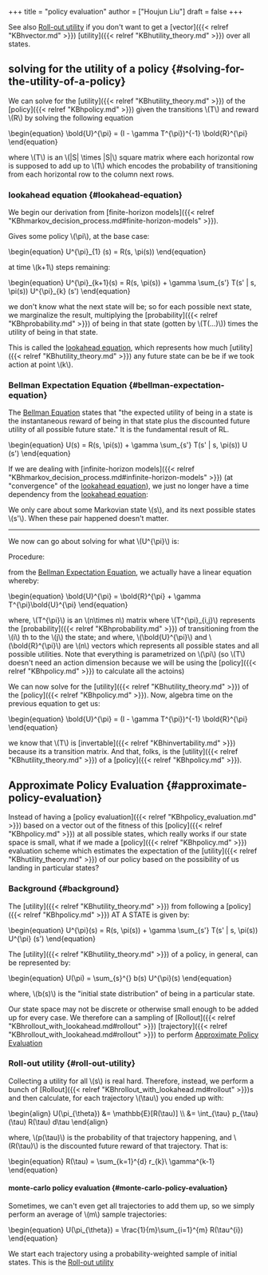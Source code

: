 +++
title = "policy evaluation"
author = ["Houjun Liu"]
draft = false
+++

See also [Roll-out utility](#roll-out-utility) if you don't want to get a [vector]({{< relref "KBhvector.md" >}}) [utility]({{< relref "KBhutility_theory.md" >}}) over all states.


## solving for the utility of a policy {#solving-for-the-utility-of-a-policy}

We can solve for the [utility]({{< relref "KBhutility_theory.md" >}}) of the [policy]({{< relref "KBhpolicy.md" >}}) given the transitions \\(T\\) and reward \\(R\\) by solving the following equation

\begin{equation}
\bold{U}^{\pi} = (I - \gamma T^{\pi})^{-1} \bold{R}^{\pi}
\end{equation}

where \\(T\\) is an \\(|S| \times |S|\\) square matrix where each horizontal row is supposed to add up to \\(1\\) which encodes the probability of transitioning from each horizontal row to the column next rows.


### lookahead equation {#lookahead-equation}

We begin our derivation from [finite-horizon models]({{< relref "KBhmarkov_decision_process.md#finite-horizon-models" >}}).

Gives some policy \\(\pi\\), at the base case:

\begin{equation}
U^{\pi}\_{1} (s) = R(s, \pi(s))
\end{equation}

at time \\(k+1\\) steps remaining:

\begin{equation}
U^{\pi}\_{k+1}(s) = R(s, \pi(s)) + \gamma \sum\_{s'} T(s' | s, \pi(s)) U^{\pi}\_{k} (s')
\end{equation}

we don't know what the next state will be; so for each possible next state, we marginalize the result, multiplying the [probability]({{< relref "KBhprobability.md" >}}) of being in that state (gotten by \\(T(...)\\)) times the utility of being in that state.

This is called the [lookahead equation](#lookahead-equation), which represents how much [utility]({{< relref "KBhutility_theory.md" >}}) any future state can be be if we took action at point \\(k\\).


### Bellman Expectation Equation {#bellman-expectation-equation}

The [Bellman Equation](#bellman-expectation-equation) states that "the expected utility of being in a state is the instantaneous reward of being in that state plus the discounted future utility of all possible future state." It is the fundamental result of RL.

\begin{equation}
U(s) = R(s, \pi(s)) + \gamma \sum\_{s'} T(s' | s, \pi(s)) U (s')
\end{equation}

If we are dealing with [infinite-horizon models]({{< relref "KBhmarkov_decision_process.md#infinite-horizon-models" >}}) (at "convergence" of the [lookahead equation](#lookahead-equation)), we just no longer have a time dependency from the [lookahead equation](#lookahead-equation):

We only care about some Markovian state \\(s\\), and its next possible states \\(s'\\). When these pair happened doesn't matter.

---

We now can go about solving for what \\(U^{\pi}\\) is:

Procedure:

from the [Bellman Expectation Equation](#bellman-expectation-equation), we actually have a linear equation whereby:

\begin{equation}
\bold{U}^{\pi} = \bold{R}^{\pi} + \gamma T^{\pi}\bold{U}^{\pi}
\end{equation}

where, \\(T^{\pi}\\) is an \\(n\times n\\) matrix where \\(T^{\pi}\_{i,j}\\) represents the [probability]({{< relref "KBhprobability.md" >}}) of transitioning from the \\(i\\) th to the \\(j\\) the state; and where, \\(\bold{U}^{\pi}\\) and \\(\bold{R}^{\pi}\\) are \\(n\\) vectors which represents all possible states and all possible utilities. Note that everything is parametrized on \\(\pi\\) (so \\(T\\) doesn't need an action dimension because we will be using the [policy]({{< relref "KBhpolicy.md" >}}) to calculate all the actoins)

We can now solve for the [utility]({{< relref "KBhutility_theory.md" >}}) of the [policy]({{< relref "KBhpolicy.md" >}}). Now, algebra time on the previous equation to get us:

\begin{equation}
\bold{U}^{\pi} = (I - \gamma T^{\pi})^{-1} \bold{R}^{\pi}
\end{equation}

we know that \\(T\\) is [invertable]({{< relref "KBhinvertability.md" >}}) because its a transition matrix. And that, folks, is the [utility]({{< relref "KBhutility_theory.md" >}}) of a [policy]({{< relref "KBhpolicy.md" >}}).


## Approximate Policy Evaluation {#approximate-policy-evaluation}

Instead of having a [policy evaluation]({{< relref "KBhpolicy_evaluation.md" >}}) based on a vector out of the fitness of this [policy]({{< relref "KBhpolicy.md" >}}) at all possible states, which really works if our state space is small, what if we made a [policy]({{< relref "KBhpolicy.md" >}}) evaluation scheme which estimates the expectation of the [utility]({{< relref "KBhutility_theory.md" >}}) of our policy based on the possibility of us landing in particular states?


### Background {#background}

The [utility]({{< relref "KBhutility_theory.md" >}}) from following a [policy]({{< relref "KBhpolicy.md" >}}) AT A STATE is given by:

\begin{equation}
U^{\pi}(s) = R(s, \pi(s)) + \gamma \sum\_{s'} T(s' | s, \pi(s)) U^{\pi} (s')
\end{equation}

The [utility]({{< relref "KBhutility_theory.md" >}}) of a policy, in general, can be represented by:

\begin{equation}
U(\pi) = \sum\_{s}^{} b(s) U^{\pi}(s)
\end{equation}

where, \\(b(s)\\) is the "initial state distribution" of being in a particular state.

Our state space may not be discrete or otherwise small enough to be added up for every case. We therefore can a sampling of [Rollout]({{< relref "KBhrollout_with_lookahead.md#rollout" >}}) [trajectory]({{< relref "KBhrollout_with_lookahead.md#rollout" >}}) to perform [Approximate Policy Evaluation](#approximate-policy-evaluation)


### Roll-out utility {#roll-out-utility}

Collecting a utility for all \\(s\\) is real hard. Therefore, instead, we perform a bunch of [Rollout]({{< relref "KBhrollout_with_lookahead.md#rollout" >}})s and then calculate, for each trajectory \\(\tau\\) you ended up with:

\begin{align}
U(\pi\_{\theta}) &= \mathbb{E}[R(\tau)]  \\\\
&= \int\_{\tau} p\_{\tau} (\tau) R(\tau) d\tau
\end{align}

where, \\(p(\tau)\\) is the probability of that trajectory happening, and \\(R(\tau)\\) is the discounted future reward of that trajectory. That is:

\begin{equation}
R(\tau) = \sum\_{k=1}^{d} r\_{k}\ \gamma^{k-1}
\end{equation}


#### monte-carlo policy evaluation {#monte-carlo-policy-evaluation}

Sometimes, we can't even get all trajectories to add them up, so we simply perform an average of \\(m\\) sample trajectories:

\begin{equation}
U(\pi\_{\theta}) = \frac{1}{m}\sum\_{i=1}^{m} R(\tau^{i})
\end{equation}

We start each trajectory using a probability-weighted sample of initial states. This is the [Roll-out utility](#roll-out-utility)
